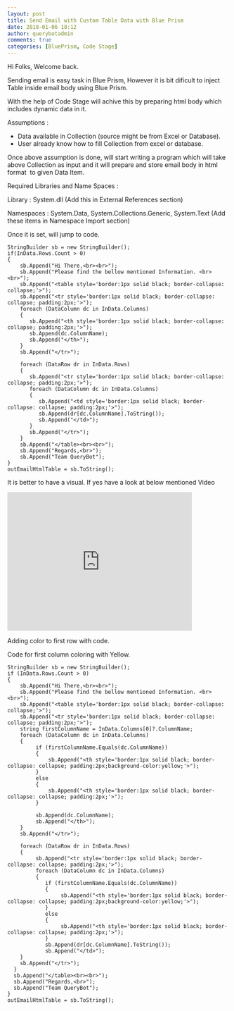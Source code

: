 ```yaml
---
layout: post
title: Send Email with Custom Table Data with Blue Prism
date: 2018-01-06 18:12
author: querybotadmin
comments: true
categories: [BluePrism, Code Stage]
---
```

Hi Folks, Welcome back.

Sending email is easy task in Blue Prism, However it is bit dificult to inject Table inside email body using Blue Prism.

With the help of Code Stage will achive this by preparing html body which includes dynamic data in it.

Assumptions :
<ul>
 	<li>Data available in Collection (source might be from Excel or Database).</li>
 	<li>User already know how to fill Collection from excel or database.</li>
</ul>
Once above assumption is done, will start writing a program which will take above Collection as input and it will prepare and store email body in html format  to given Data Item.

Required Libraries and Name Spaces :

Library : System.dll (Add this in External References section)

Namespaces : System.Data, System.Collections.Generic, System.Text (Add these items in Namespace Import section)

Once it is set, will jump to code.

```
StringBuilder sb = new StringBuilder();
if(InData.Rows.Count > 0)
{
    sb.Append("Hi There,<br><br>");
    sb.Append("Please find the bellow mentioned Information. <br><br>");
    sb.Append("<table style='border:1px solid black; border-collapse: collapse;'>");
    sb.Append("<tr style='border:1px solid black; border-collapse: collapse; padding:2px;'>");
    foreach (DataColumn dc in InData.Columns)
    {
       sb.Append("<th style='border:1px solid black; border-collapse: collapse; padding:2px;'>");
       sb.Append(dc.ColumnName);
       sb.Append("</th>");
    }
    sb.Append("</tr>");

    foreach (DataRow dr in InData.Rows)
    {
       sb.Append("<tr style='border:1px solid black; border-collapse: collapse; padding:2px;'>");
       foreach (DataColumn dc in InData.Columns)
       {
          sb.Append("<td style='border:1px solid black; border-collapse: collapse; padding:2px;'>");
          sb.Append(dr[dc.ColumnName].ToString());
          sb.Append("</td>");
       }
       sb.Append("</tr>");
    }
    sb.Append("</table><br><br>");
    sb.Append("Regards,<br>");
    sb.Append("Team QueryBot");
}
outEmailHtmlTable = sb.ToString();
```

It is better to have a visual. If yes have a look at below mentioned Video

<iframe width="420" height="315" src="https://youtu.be/KRdeok5ypXE" frameborder="0" allowfullscreen></iframe>

Adding color to first row with code.

Code for first column coloring with Yellow.

```
StringBuilder sb = new StringBuilder();
if (InData.Rows.Count > 0)
{
    sb.Append("Hi There,<br><br>");
    sb.Append("Please find the bellow mentioned Information. <br><br>");
    sb.Append("<table style='border:1px solid black; border-collapse: collapse;'>");
    sb.Append("<tr style='border:1px solid black; border-collapse: collapse; padding:2px;'>");
    string firstColumnName = InData.Columns[0]?.ColumnName;
    foreach (DataColumn dc in InData.Columns)
    {
         if (firstColumnName.Equals(dc.ColumnName))
         {
             sb.Append("<th style='border:1px solid black; border-collapse: collapse; padding:2px;background-color:yellow;'>");
         }
         else
         {
             sb.Append("<th style='border:1px solid black; border-collapse: collapse; padding:2px;'>");
         }

         sb.Append(dc.ColumnName);
         sb.Append("</th>");
    }
    sb.Append("</tr>");

    foreach (DataRow dr in InData.Rows)
    {
         sb.Append("<tr style='border:1px solid black; border-collapse: collapse; padding:2px;'>");
         foreach (DataColumn dc in InData.Columns)
         {
            if (firstColumnName.Equals(dc.ColumnName))
            {
                 sb.Append("<th style='border:1px solid black; border-collapse: collapse; padding:2px;background-color:yellow;'>");
            }
            else
            {
                 sb.Append("<th style='border:1px solid black; border-collapse: collapse; padding:2px;'>");
            }
            sb.Append(dr[dc.ColumnName].ToString());
            sb.Append("</td>");
    }
    sb.Append("</tr>");
  }
  sb.Append("</table><br><br>");
  sb.Append("Regards,<br>");
  sb.Append("Team QueryBot");
}
outEmailHtmlTable = sb.ToString();
```

